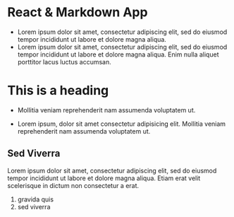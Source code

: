 # React & Markdown App
* Lorem ipsum dolor sit amet, consectetur adipiscing elit, sed do eiusmod tempor incididunt ut labore et dolore magna aliqua.
* Lorem ipsum dolor sit amet, consectetur adipiscing elit, sed do eiusmod tempor incididunt ut labore et dolore magna aliqua. Enim nulla aliquet porttitor lacus luctus accumsan.

# This is a heading
* Mollitia veniam reprehenderit nam assumenda voluptatem ut.

* Lorem ipsum, dolor sit amet consectetur adipisicing elit. Mollitia veniam reprehenderit nam assumenda voluptatem ut.

## Sed Viverra

Lorem ipsum dolor sit amet, consectetur adipiscing elit, sed do eiusmod tempor incididunt ut labore et dolore magna aliqua. Etiam erat velit scelerisque in dictum non consectetur a erat.

1. gravida quis
2. sed viverra


